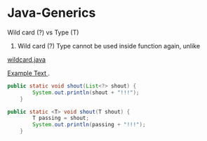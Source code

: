 # Java-Generics

Wild card (?) vs Type (T)

1. Wild card (?) Type cannot be used inside function again, unlike <T>

[wildcard.java](function/WildCard.java)

<a href="function/WildCard.java" target="_blank" rel="noopener"><span>Example Text</span> </a>.
```java
public static void shout(List<?> shout) {
        System.out.println(shout + "!!!");
    }
```
```java
public static <T> void shout(T shout) {
        T passing = shout;
        System.out.println(passing + "!!!");
    }
```